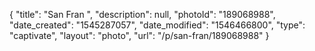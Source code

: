 {
    "title": "San Fran ",
    "description": null,
    "photoId": "189068988",
    "date_created": "1545287057",
    "date_modified": "1546466800",
    "type": "captivate",
    "layout": "photo",
    "url": "\/p\/san-fran\/189068988"
}